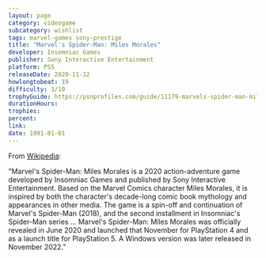 ```yaml
---
layout: page
category: videogame
subcategory: wishlist
tags: marvel-games sony-prestige
title: "Marvel's Spider-Man: Miles Morales"
developer: Insomniac Games
publisher: Sony Interactive Entertainment
platform: PS5
releaseDate: 2020-11-12
howlongtobeat: 19
difficulty: 3/10
trophyGuide: https://psnprofiles.com/guide/11179-marvels-spider-man-miles-morales-trophy-guide
durationHours:
trophies:
percent:
link:
date: 1991-01-01
---
```


From [Wikipedia](https://en.wikipedia.org/wiki/Spider-Man:_Miles_Morales):

"Marvel's Spider-Man: Miles Morales is a 2020 action-adventure game developed by Insomniac Games and published by Sony Interactive Entertainment. Based on the Marvel Comics character Miles Morales, it is inspired by both the character's decade-long comic book mythology and appearances in other media. The game is a spin-off and continuation of Marvel's Spider-Man (2018), and the second installment in Insomniac's Spider-Man series ... Marvel's Spider-Man: Miles Morales was officially revealed in June 2020 and launched that November for PlayStation 4 and as a launch title for PlayStation 5. A Windows version was later released in November 2022."
